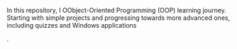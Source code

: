 In this repository,  I    OObject-Oriented Programming (OOP) learning journey. Starting with simple projects and progressing towards more advanced ones, including quizzes and Windows applications
 



.
